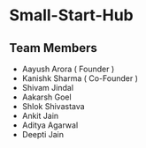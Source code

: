 # Small-Start-Hub
## Team Members
- Aayush Arora ( Founder )
- Kanishk Sharma ( Co-Founder )
- Shivam Jindal
- Aakarsh Goel
- Shlok Shivastava
- Ankit Jain
- Aditya Agarwal
- Deepti Jain

